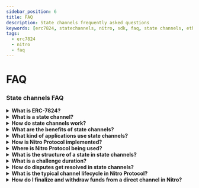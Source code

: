 ```yaml
---
sidebar_position: 6
title: FAQ
description: State channels frequently asked questions
keywords: [erc7824, statechannels, nitro, sdk, faq, state channels, ethereum scaling, L2]
tags:
  - erc7824
  - nitro
  - faq
---
```

# FAQ

### State channels FAQ

<details>
  <summary><strong>What is ERC-7824?</strong></summary>
  <p>
    ERC-7824 is a proposed standard for cross-chain trade execution systems that use state channels. It defines structures and interfaces to enable efficient, secure, and scalable off-chain interactions while leveraging the blockchain for finality and dispute resolution.
  </p>
</details>

<details>
  <summary><strong>What is a state channel?</strong></summary>
  <p>
    A state channel can be thought of as an account with multiple balances (often just two). The owners of that account can update those balances according to predefined rules, which are enforceable on a blockchain. This enables peer-to-peer games, payments, and other few-user applications to safely trade blockchain assets with extremely low latency, low cost, and high throughput without requiring trust in a third party.
  </p>
</details>

<details>
  <summary><strong>How do state channels work?</strong></summary>
  <p>
    1. <strong>Setup:</strong> Participants lock assets into a blockchain-based smart contract.<br/>
    2. <strong>Off-Chain Updates:</strong> Transactions or updates occur off-chain through cryptographically signed messages.<br/>
    3. <strong>Finalization:</strong> The final state is submitted on-chain for settlement, or disputes are resolved if necessary.
  </p>
</details>

<details>
  <summary><strong>What are the benefits of state channels?</strong></summary>
  <p>
    - <strong>High Performance:</strong> Transactions are processed off-chain, providing low latency and high throughput.<br/>
    - <strong>Cost Efficiency:</strong> Minimal blockchain interactions significantly reduce gas fees.<br/>
    - <strong>Privacy:</strong> Off-chain interactions keep intermediate states confidential.<br/>
    - <strong>Flexibility:</strong> Supports a wide range of applications, including multi-chain trading.
  </p>
</details>

<details>
  <summary><strong>What kind of applications use state channels?</strong></summary>
  <p>
    State channels enable the redistribution of assets according to arbitrary logic, making them suitable for:
    <ul>
      <li><strong>Games:</strong> Peer-to-peer poker or other interactive games.</li>
      <li><strong>Payments:</strong> Microtransactions and conditional payments.</li>
      <li><strong>Swaps:</strong> Atomic swaps between assets.</li>
      <li><strong>Decentralized Trading:</strong> Real-time, high-frequency trading applications.</li>
    </ul>
  </p>
</details>

<details>
  <summary><strong>How is Nitro Protocol implemented?</strong></summary>
  <p>
    - <strong>On-Chain Components:</strong> Implemented in Solidity and included in the npm package <code>@statechannels/nitro-protocol</code>.<br/>
    - <strong>Off-Chain Components:</strong> A reference implementation provided through <code>go-nitro</code>, a lightweight client written in Go.
  </p>
</details>

<details>
  <summary><strong>Where is Nitro Protocol being used?</strong></summary>
  <p>
    The maintainers of Nitro Protocol are actively integrating it into the Filecoin Retrieval Market and the Filecoin Virtual Machine, enabling decentralized and efficient content distribution.
  </p>
</details>

<details>
  <summary><strong>What is the structure of a state in state channels?</strong></summary>
  <p>
    A state consists of:
    <ol>
      <li><strong>Fixed Part:</strong> Immutable properties like participants, nonce, app definition, and challenge duration.</li>
      <li><strong>Variable Part:</strong> Changeable properties like outcomes, application data, and turn numbers.</li>
    </ol>
    In Nitro, participants sign a keccak256 hash of both these parts to commit to a particular state. The <code>turnNum</code> determines the version of the state, while <code>isFinal</code> can trigger an instant finalization when fully countersigned.
  </p>
</details>

<details>
  <summary><strong>What is a challenge duration?</strong></summary>
  <p>
    The challenge duration is a time window during which disputes can be raised on-chain. If no disputes are raised, the state channel finalizes according to its latest agreed state. In Nitro, it is set at channel creation and cannot be changed later. During this period, an unresponsive or dishonest participant can be forced to progress the channel state via on-chain transactions.
  </p>
</details>

<details>
  <summary><strong>How do disputes get resolved in state channels?</strong></summary>
  <p>
    Participants can:
    <ol>
      <li>Submit signed updates to the blockchain as evidence.</li>
      <li>Resolve disputes based on turn numbers and application-specific rules stored in an on-chain <code>appDefinition</code>.</li>
      <li>Finalize the channel after the challenge duration if no valid disputes arise.</li>
    </ol>
    Nitro Protocol introduces a <strong>challenge</strong> mechanism, enabling any participant to push the channel state on-chain, forcing the other side to respond. This ensures that unresponsive or malicious actors cannot stall the channel indefinitely.
  </p>
</details>

<details>
  <summary><strong>What is the typical channel lifecycle in Nitro Protocol?</strong></summary>
  <p>
    A direct channel often follows these stages:
    <br/><br/>
    1. <strong>Proposed:</strong> A participant signs the initial (prefund) state with <code>turnNum=0</code>.<br/>
    2. <strong>ReadyToFund:</strong> All participants countersign the prefund state, ensuring it is safe to deposit on-chain.<br/>
    3. <strong>Funded:</strong> Deposits appear on-chain, and participants exchange a postfund state (turnNum=1).<br/>
    4. <strong>Running:</strong> The channel can be updated off-chain by incrementing <code>turnNum</code> and exchanging signatures.<br/>
    5. <strong>Finalized:</strong> A state with <code>isFinal=true</code> is fully signed. No more updates are possible; the channel can pay out according to the final outcome.
  </p>
</details>

<details>
  <summary><strong>How do I finalize and withdraw funds from a direct channel in Nitro?</strong></summary>
  <p>
    - <strong>Finalization (Happy Path):</strong> If a fully signed state with <code>isFinal=true</code> exists off-chain, any participant can call <code>conclude</code> on the Nitro Adjudicator to finalize instantly.<br/>
    - <strong>Finalization (Dispute Path):</strong> If participants are unresponsive or disagree, one party can <code>challenge</code> with the latest supported state. After the challenge window, the channel is finalized if unchallenged or out-of-date states are resolved.<br/>
    - <strong>Withdrawing:</strong> Once finalized, participants use the <code>transfer</code> or <code>concludeAndTransferAllAssets</code> method to claim their allocations on-chain.
  </p>
</details>
